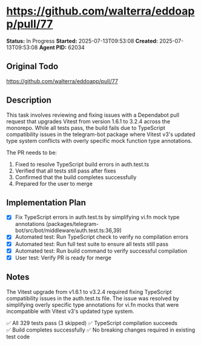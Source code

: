 # https://github.com/walterra/eddoapp/pull/77

**Status:** In Progress
**Started:** 2025-07-13T09:53:08
**Created:** 2025-07-13T09:53:08
**Agent PID:** 62034

## Original Todo

https://github.com/walterra/eddoapp/pull/77

## Description

This task involves reviewing and fixing issues with a Dependabot pull request that upgrades Vitest from version 1.6.1 to 3.2.4 across the monorepo. While all tests pass, the build fails due to TypeScript compatibility issues in the telegram-bot package where Vitest v3's updated type system conflicts with overly specific mock function type annotations.

The PR needs to be:
1. Fixed to resolve TypeScript build errors in auth.test.ts
2. Verified that all tests still pass after fixes
3. Confirmed that the build completes successfully
4. Prepared for the user to merge

## Implementation Plan

- [x] Fix TypeScript errors in auth.test.ts by simplifying vi.fn mock type annotations (packages/telegram-bot/src/bot/middleware/auth.test.ts:36,39)
- [x] Automated test: Run TypeScript check to verify no compilation errors
- [x] Automated test: Run full test suite to ensure all tests still pass
- [x] Automated test: Run build command to verify successful compilation
- [x] User test: Verify PR is ready for merge

## Notes

The Vitest upgrade from v1.6.1 to v3.2.4 required fixing TypeScript compatibility issues in the auth.test.ts file. The issue was resolved by simplifying overly specific type annotations for vi.fn mocks that were incompatible with Vitest v3's updated type system.

✅ All 329 tests pass (3 skipped)
✅ TypeScript compilation succeeds  
✅ Build completes successfully
✅ No breaking changes required in existing test code